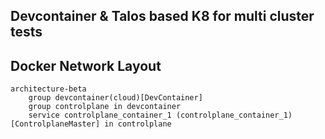 ## Devcontainer & Talos based K8 for multi cluster tests

## Docker Network Layout

``` mermaid
architecture-beta
    group devcontainer(cloud)[DevContainer]
    group controlplane in devcontainer
    service controlplane_container_1 (controlplane_container_1)[ControlplaneMaster] in controlplane



```